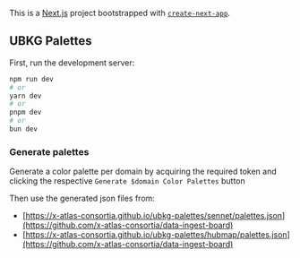 This is a [Next.js](https://nextjs.org) project bootstrapped with [`create-next-app`](https://nextjs.org/docs/pages/api-reference/create-next-app).

## UBKG Palettes

First, run the development server:

```bash
npm run dev
# or
yarn dev
# or
pnpm dev
# or
bun dev
```

### Generate palettes
Generate a color palette per domain by acquiring the required token and clicking the respective `Generate $domain Color Palettes` button

Then use the generated json files from:
- [https://x-atlas-consortia.github.io/ubkg-palettes/sennet/palettes.json](https://github.com/x-atlas-consortia/data-ingest-board)
- [https://x-atlas-consortia.github.io/ubkg-palettes/hubmap/palettes.json](https://github.com/x-atlas-consortia/data-ingest-board)
